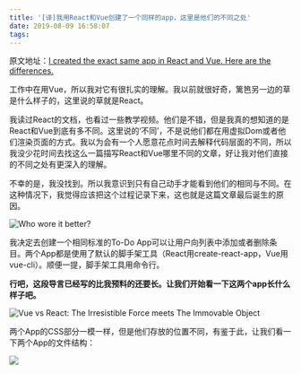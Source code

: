```yaml
---
title: '[译]我用React和Vue创建了一个同样的app，这里是他们的不同之处'
date: 2019-08-09 16:58:07
tags:
---
```


原文地址：[I created the exact same app in React and Vue. Here are the differences.](https://medium.com/javascript-in-plain-english/i-created-the-exact-same-app-in-react-and-vue-here-are-the-differences-e9a1ae8077fd)

工作中在用Vue，所以我对它有很扎实的理解。我以前就很好奇，篱笆另一边的草是什么样子的，这里说的草就是React。

我读过React的文档，也看过一些教学视频。他们是不错，但是我真的想知道的是React和Vue到底有多不同。这里说的‘不同’，不是说他们都在用虚拟Dom或者他们渲染页面的方式。我以为会有一个人愿意花点时间去解释代码层面的不同，所以我没少花时间去找这么一篇描写React和Vue哪里不同的文章，好让我对他们直接的不同之处有更深入的理解。

不幸的是，我没找到。所以我意识到只有自己动手才能看到他们的相同与不同。在这种情况下，我觉得应该把这个过程记录下来，这也就是这篇文章最后诞生的原因。

![Who wore it better?](https://miro.medium.com/max/700/1*WRzDZndJCduHwqgOpWmbhQ.png)

我决定去创建一个相同标准的To-Do App可以让用户向列表中添加或者删除条目。两个App都是使用了默认的脚手架工具（React用create-react-app，Vue用vue-cli）。顺便一提，脚手架工具用命令行。

**行吧，这段导言已经写的比我预料的还要长。让我们开始看一下这两个app长什么样子吧。**

![Vue vs React: The Irresistible Force meets The Immovable Object](https://miro.medium.com/max/1266/1*mJ-qdNqldpgae2U5oS0qDg.png)

两个App的CSS部分一模一样，但是他们存放的位置不同，有鉴于此，让我们看一下两个App的文件结构：

![](https://miro.medium.com/max/700/1*rahCwWEIXM7Wblk4L9ExYA.png)